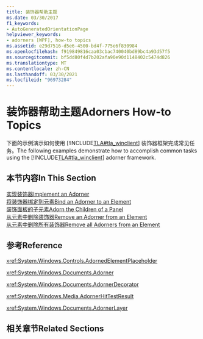 ```yaml
---
title: 装饰器帮助主题
ms.date: 03/30/2017
f1_keywords:
- AutoGeneratedOrientationPage
helpviewer_keywords:
- adorners [WPF], how-to topics
ms.assetid: e29d7516-d5e6-4500-bd4f-775e6f830984
ms.openlocfilehash: f919849816caa03cbac740040bd89bc4a93d57f5
ms.sourcegitcommit: bf5dd80f4d7b202afa90e90d1148402c5474d826
ms.translationtype: MT
ms.contentlocale: zh-CN
ms.lasthandoff: 03/30/2021
ms.locfileid: "96973284"
---
```

# <a name="adorners-how-to-topics"></a><span data-ttu-id="38e79-102">装饰器帮助主题</span><span class="sxs-lookup"><span data-stu-id="38e79-102">Adorners How-to Topics</span></span>
<span data-ttu-id="38e79-103">下面的示例演示如何使用 [!INCLUDE[TLA#tla_winclient](../../../includes/tlasharptla-winclient-md.md)] 装饰器框架完成常见任务。</span><span class="sxs-lookup"><span data-stu-id="38e79-103">The following examples demonstrate how to accomplish common tasks using the [!INCLUDE[TLA#tla_winclient](../../../includes/tlasharptla-winclient-md.md)] adorner framework.</span></span>  
  
## <a name="in-this-section"></a><span data-ttu-id="38e79-104">本节内容</span><span class="sxs-lookup"><span data-stu-id="38e79-104">In This Section</span></span>  
 [<span data-ttu-id="38e79-105">实现装饰器</span><span class="sxs-lookup"><span data-stu-id="38e79-105">Implement an Adorner</span></span>](how-to-implement-an-adorner.md)  
 [<span data-ttu-id="38e79-106">将装饰器绑定到元素</span><span class="sxs-lookup"><span data-stu-id="38e79-106">Bind an Adorner to an Element</span></span>](how-to-bind-an-adorner-to-an-element.md)  
 [<span data-ttu-id="38e79-107">装饰面板的子元素</span><span class="sxs-lookup"><span data-stu-id="38e79-107">Adorn the Children of a Panel</span></span>](how-to-adorn-the-children-of-a-panel.md)  
 [<span data-ttu-id="38e79-108">从元素中删除装饰器</span><span class="sxs-lookup"><span data-stu-id="38e79-108">Remove an Adorner from an Element</span></span>](how-to-remove-an-adorner-from-an-element.md)  
 [<span data-ttu-id="38e79-109">从元素中删除所有装饰器</span><span class="sxs-lookup"><span data-stu-id="38e79-109">Remove all Adorners from an Element</span></span>](how-to-remove-all-adorners-from-an-element.md)  
  
## <a name="reference"></a><span data-ttu-id="38e79-110">参考</span><span class="sxs-lookup"><span data-stu-id="38e79-110">Reference</span></span>  
 <xref:System.Windows.Controls.AdornedElementPlaceholder>  
  
 <xref:System.Windows.Documents.Adorner>  
  
 <xref:System.Windows.Documents.AdornerDecorator>  
  
 <xref:System.Windows.Media.AdornerHitTestResult>  
  
 <xref:System.Windows.Documents.AdornerLayer>  
  
## <a name="related-sections"></a><span data-ttu-id="38e79-111">相关章节</span><span class="sxs-lookup"><span data-stu-id="38e79-111">Related Sections</span></span>
